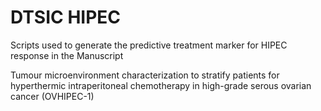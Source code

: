 # DTSIC HIPEC

Scripts used to generate the predictive treatment marker for HIPEC response in the Manuscript

Tumour microenvironment characterization to stratify patients for hyperthermic intraperitoneal chemotherapy in high-grade serous ovarian cancer (OVHIPEC-1)
